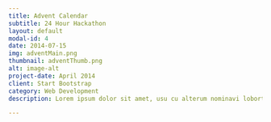 ```yaml
---
title: Advent Calendar
subtitle: 24 Hour Hackathon
layout: default
modal-id: 4
date: 2014-07-15
img: adventMain.png
thumbnail: adventThumb.png
alt: image-alt
project-date: April 2014
client: Start Bootstrap
category: Web Development
description: Lorem ipsum dolor sit amet, usu cu alterum nominavi lobortis. At duo novum diceret. Tantas apeirian vix et, usu sanctus postulant inciderint ut, populo diceret necessitatibus in vim. Cu eum dicam feugiat noluisse.

---
```

